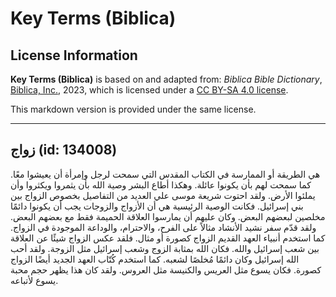 # Key Terms (Biblica)

## License Information

**Key Terms (Biblica)** is based on and adapted from: _Biblica Bible Dictionary_, [Biblica, Inc.](https://www.biblica.com/), 2023, which is licensed under a [CC BY-SA 4.0 license](https://creativecommons.org/licenses/by-sa/4.0/legalcode.en).

This markdown version is provided under the same license.



--------------------------------

## زواج (id: 134008)

هي الطريقة أو الممارسة في الكتاب المقدس التي سمحت لرجل وإمرأة أن يعيشوا معًا. كما سمحت لهم بأن يكونوا عائلة. وهكذا أطاع البشر وصية الله بأن يثمروا ويكثروا وأن يملئوا الأرض. ولقد احتوت شريعة موسى علي العديد من التفاصيل بخصوص الزواج بين بني إسرائيل. فكانت الوصية الرئيسية هي أن الأزواج والزوجات يجب أن يكونوا دائمًا مخلصين لبعضهم البعض. وكان عليهم أن يمارسوا العلاقة الحميمة فقط مع بعضهم البعض. ولقد قدّم سفر نشيد الأنشاد مثالاً على الفرح، والاحترام، والوداعة الموجودة في الزواج. كما استخدم أنبياء العهد القديم الزواج كصورة أو مثال. فلقد عكس الزواج شيئًا عن العلاقة بين شعب إسرائيل والله. فكان الله بمثابة الزوج وشعب إسرائيل مثل الزوجة. ولقد أحب الله إسرائيل وكان دائمًا مُخلصًا لشعبه. كما استخدم كُتّاب العهد الجديد أيضًا الزواج كصورة. فكان يسوع مثل العريس والكنيسة مثل العروس. ولقد كان هذا يظهر حجم محبة يسوع لأتباعه.


